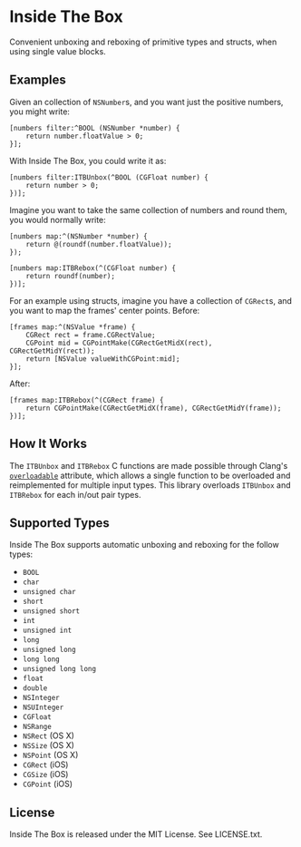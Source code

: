 # Inside The Box

Convenient unboxing and reboxing of primitive types and structs, when
using single value blocks.

## Examples

Given an collection of `NSNumber`s, and you want just the positive
numbers, you might write:

```objc
[numbers filter:^BOOL (NSNumber *number) {
    return number.floatValue > 0;
}];
```

With Inside The Box, you could write it as:

```objc
[numbers filter:ITBUnbox(^BOOL (CGFloat number) {
    return number > 0;
})];
```

Imagine you want to take the same collection of numbers and round
them, you would normally write:

```objc
[numbers map:^(NSNumber *number) {
    return @(roundf(number.floatValue));
});
```

```objc
[numbers map:ITBRebox(^(CGFloat number) {
    return roundf(number);
})];
```

For an example using structs, imagine you have a collection of
`CGRect`s, and you want to map the frames' center points. Before:

```objc
[frames map:^(NSValue *frame) {
    CGRect rect = frame.CGRectValue;
    CGPoint mid = CGPointMake(CGRectGetMidX(rect), CGRectGetMidY(rect));
    return [NSValue valueWithCGPoint:mid];
}];
```

After:

```objc
[frames map:ITBRebox(^(CGRect frame) {
    return CGPointMake(CGRectGetMidX(frame), CGRectGetMidY(frame));
})];
```

## How It Works

The `ITBUnbox` and `ITBRebox` C functions are made possible through
Clang's [`overloadable`](http://clang.llvm.org/docs/LanguageExtensions.html#function-overloading-in-c)
attribute, which allows a single function to be overloaded and
reimplemented for multiple input types. This library overloads
`ITBUnbox` and `ITBRebox` for each in/out pair types.

## Supported Types

Inside The Box supports automatic unboxing and reboxing for the follow types:

* `BOOL`
* `char`
* `unsigned char`
* `short`
* `unsigned short`
* `int`
* `unsigned int`
* `long`
* `unsigned long`
* `long long`
* `unsigned long long`
* `float`
* `double`
* `NSInteger`
* `NSUInteger`
* `CGFloat`
* `NSRange`
* `NSRect` (OS X)
* `NSSize` (OS X)
* `NSPoint` (OS X)
* `CGRect` (iOS)
* `CGSize` (iOS)
* `CGPoint` (iOS)

## License

Inside The Box is released under the MIT License. See LICENSE.txt.
